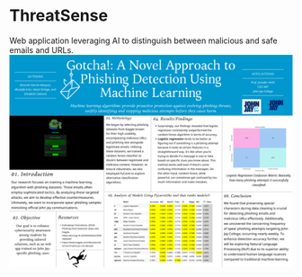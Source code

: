 # ThreatSense
Web application leveraging AI to distinguish between malicious and safe emails and URLs.
![Poster TreatSensePro](https://github.com/DinorahGV02/ThreatSense/blob/8e6dfd5e4940ea68765c897904617dff8c7bb158/Poster_TreatSensePro.png)
